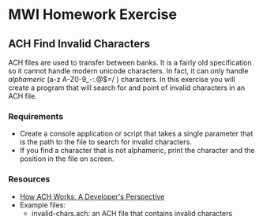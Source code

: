 # MWI Homework Exercise

## ACH Find Invalid Characters

ACH files are used to transfer between banks. It is a fairly old specification so it cannot handle modern unicode characters. In fact, it can only handle _alphameric_ (a-z A-Z0-9_-:.@$=/ ) characters. In this exercise you will create a program that will search for and point of invalid characters in an ACH file.

### Requirements

* Create a console application or script that takes a single parameter that is the path to the file to search for invalid characters.
* If you find a character that is not alphameric, print the character and the position in the file on screen.

### Resources

* [How ACH Works, A Developer's Perspective](https://engineering.gusto.com/how-ach-works-a-developer-perspective-part-4/)
* Example files:
  * invalid-chars.ach: an ACH file that contains invalid characters
